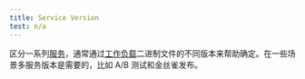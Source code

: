 ```yaml
---
title: Service Version
test: n/a
---
```

区分一系列[服务](/zh/docs/reference/glossary/#service)，通常通过[工作负载](/zh/docs/reference/glossary/#workload)二进制文件的不同版本来帮助确定。在一些场景多服务版本是需要的，比如 A/B 测试和金丝雀发布。
